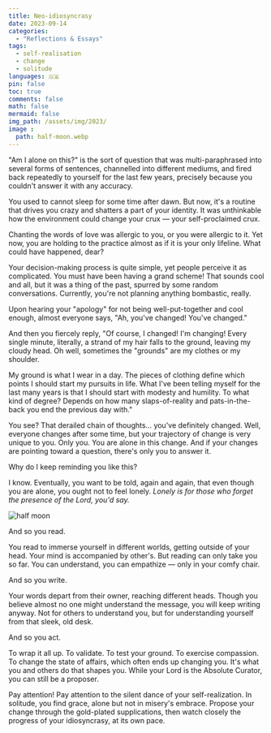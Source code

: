 ```yaml
---
title: Neo-idiosyncrasy
date: 2023-09-14
categories:
  - "Reflections & Essays"
tags:
  - self-realisation
  - change
  - solitude
languages: 🇬🇧
pin: false
toc: true
comments: false
math: false
mermaid: false
img_path: /assets/img/2023/
image :
  path: half-moon.webp
---
```



"Am I alone on this?" is the sort of question that was multi-paraphrased into several forms of sentences, channelled into different mediums, and fired back repeatedly to yourself for the last few years, precisely because you couldn't answer it with any accuracy.

You used to cannot sleep for some time after dawn. But now, it's a routine that drives you crazy and shatters a part of your identity. It was unthinkable how the environment could change your crux — your self-proclaimed crux.

Chanting the words of love was allergic to you, or you were allergic to it. Yet now, you are holding to the practice almost as if it is your only lifeline. What could have happened, dear?

Your decision-making process is quite simple, yet people perceive it as complicated. You must have been having a grand scheme! That sounds cool and all, but it was a thing of the past, spurred by some random conversations. Currently, you're not planning anything bombastic, really.

Upon hearing your "apology" for not being well-put-together and cool enough, almost everyone says, "Ah, you've changed! You've changed."

And then you fiercely reply, "Of course, I changed! I'm changing! Every single minute, literally, a strand of my hair falls to the ground, leaving my cloudy head. Oh well, sometimes the "grounds" are my clothes or my shoulder.

My ground is what I wear in a day. The pieces of clothing define which points I should start my pursuits in life. What I've been telling myself for the last many years is that I should start with modesty and humility. To what kind of degree? Depends on how many slaps-of-reality and pats-in-the-back you end the previous day with."

You see? That derailed chain of thoughts… you've definitely changed. Well, everyone changes after some time, but your trajectory of change is very unique to you. Only you. You are alone in this change. And if your changes are pointing toward a question, there's only you to answer it.

Why do I keep reminding you like this?

I know. Eventually, you want to be told, again and again, that even though you are alone, you ought not to feel lonely. *Lonely is for those who forget the presence of the Lord, you'd say.*

![half moon](half-moon.webp)

And so you read.

You read to immerse yourself in different worlds, getting outside of your head. Your mind is accompanied by other's. But reading can only take you so far. You can understand, you can empathize — only in your comfy chair.

And so you write.

Your words depart from their owner, reaching different heads. Though you believe almost no one might understand the message, you will keep writing anyway. Not for others to understand you, but for understanding yourself from that sleek, old desk.

And so you act.

To wrap it all up. To validate. To test your ground. To exercise compassion. To change the state of affairs, which often ends up changing you. It's what you and others do that shapes you. While your Lord is the Absolute Curator, you can still be a proposer.

Pay attention! Pay attention to the silent dance of your self-realization. In solitude, you find grace, alone but not in misery's embrace. Propose your change through the gold-plated supplications, then watch closely the progress of your idiosyncrasy, at its own pace.